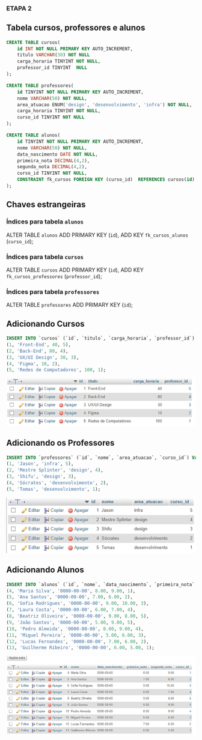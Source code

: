 ### ETAPA 2

## Tabela cursos, professores e alunos
```SQL
CREATE TABLE cursos(
    id INT NOT NULL PRIMARY KEY AUTO_INCREMENT,
    titulo VARCHAR(30) NOT NULL
    carga_horaria TINYINT NOT NULL,
    professor_id TINYINT  NULL
);
```

```SQL
CREATE TABLE professores(
    id TINYINT NOT NULL PRIMARY KEY AUTO_INCREMENT,
    nome VARCHAR(50) NOT NULL,
   	area_atuacao ENUM('design', 'desenvolvimento', 'infra') NOT NULL, 
    carga_horaria TINYINT NOT NULL,
    curso_id TINYINT NOT NULL
);
```

```SQL
CREATE TABLE alunos(
    id TINYINT NOT NULL PRIMARY KEY AUTO_INCREMENT,
    nome VARCHAR(50) NOT NULL,
    data_nascimento DATE NOT NULL,
    primeira_nota DECIMAL(4,2),
    segunda_nota DECIMAL(4,2),
    curso_id TINYINT NOT NULL,
    CONSTRAINT fk_cursos FOREIGN KEY (curso_id)  REFERENCES cursos(id)
);
```

## Chaves estrangeiras

### Índices para tabela `alunos`

ALTER TABLE `alunos`
  ADD PRIMARY KEY (`id`),
  ADD KEY `fk_cursos_alunos` (`curso_id`);


### Índices para tabela `cursos`

ALTER TABLE `cursos`
  ADD PRIMARY KEY (`id`),
  ADD KEY `fk_cursos_professores` (`professor_id`);


### Índices para tabela `professores`

ALTER TABLE `professores`
  ADD PRIMARY KEY (`id`);



##  Adicionando Cursos

```SQL
INSERT INTO `cursos` (`id`, `titulo`, `carga_horaria`, `professor_id`) VALUES
(1, 'Front-End', 40, 5),
(2, 'Back-End', 80, 4),
(3, 'UX/UI Design', 30, 3),
(4, 'Figma', 10, 2),
(5, 'Redes de Computadores', 100, 1);
```

![modelagem-logica](images/cursos.PNG)

## Adicionando os Professores

```SQL
INSERT INTO `professores` (`id`, `nome`, `area_atuacao`, `curso_id`) VALUES
(1, 'Jason', 'infra', 5),
(2, 'Mestre Splinter', 'design', 4),
(3, 'Shifu', 'design', 3),
(4, 'Sócrates', 'desenvolvimento', 2),
(5, 'Tomas', 'desenvolvimento', 1);
```

![modelagem-logica](images/professores.PNG)

## Adicionando Alunos

```SQL
INSERT INTO `alunos` (`id`, `nome`, `data_nascimento`, `primeira_nota`, `segunda_nota`, `curso_id`) VALUES
(4, 'Maria Silva', '0000-00-00', 8.00, 9.00, 1),
(5, 'Ana Santos', '0000-00-00', 7.00, 6.00, 2),
(6, 'Sofia Rodrigues', '0000-00-00', 9.00, 10.00, 3),
(7, 'Laura Costa', '0000-00-00', 6.00, 7.00, 4),
(8, 'Beatriz Oliveira', '0000-00-00', 9.00, 8.00, 5),
(9, 'João Santos', '0000-00-00', 5.00, 9.00, 5),
(10, 'Pedro Almeida', '0000-00-00', 8.00, 9.00, 4),
(11, 'Miguel Pereira', '0000-00-00', 5.00, 6.00, 3),
(12, 'Lucas Fernandes', '0000-00-00', 7.00, 6.00, 2),
(13, 'Guilherme Ribeiro', '0000-00-00', 6.00, 5.00, 1);
```

![modelagem-logica](images/alunos.PNG)